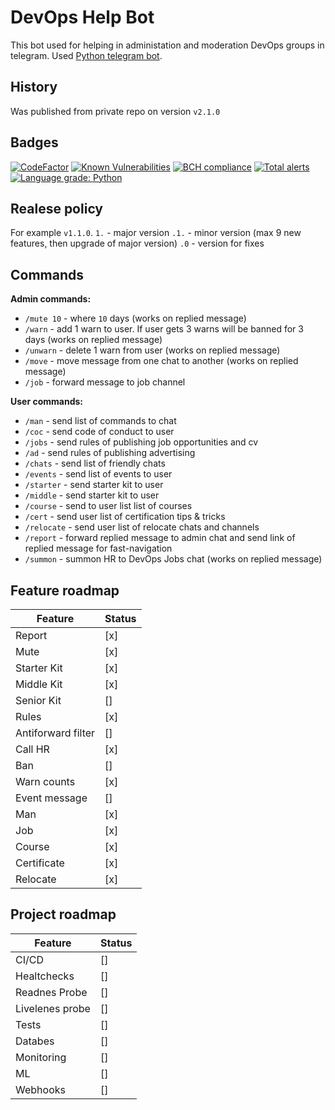 # DevOps Help Bot

This bot used for helping in administation and moderation DevOps groups in telegram. Used [Python telegram bot](https://github.com/python-telegram-bot/python-telegram-bot).

## History

Was published from private repo on version `v2.1.0`

## Badges

[![CodeFactor](https://www.codefactor.io/repository/github/asgoret/devopshelper_bot/badge)](https://www.codefactor.io/repository/github/asgoret/devopshelper_bot)
[![Known Vulnerabilities](https://snyk.io/test/github/Asgoret/devopshelper_bot/badge.svg)](https://snyk.io/test/github/Asgoret/devopshelper_bot)
[![BCH compliance](https://bettercodehub.com/edge/badge/Asgoret/devopshelper_bot?branch=master)](https://bettercodehub.com/)
[![Total alerts](https://img.shields.io/lgtm/alerts/g/Asgoret/devopshelper_bot.svg?logo=lgtm&logoWidth=18)](https://lgtm.com/projects/g/Asgoret/devopshelper_bot/alerts/)
[![Language grade: Python](https://img.shields.io/lgtm/grade/python/g/Asgoret/devopshelper_bot.svg?logo=lgtm&logoWidth=18)](https://lgtm.com/projects/g/Asgoret/devopshelper_bot/context:python)

## Realese policy

For example `v1.1.0`.
`1.` - major version
`.1.` - minor version (max 9 new features, then upgrade of major version)
`.0` - version for fixes

## Commands

__Admin commands:__

* `/mute 10` - where `10` days (works on replied message)
* `/warn` - add 1 warn to user. If user gets 3 warns will be banned for 3 days (works on replied message)
* `/unwarn` - delete 1 warn from user (works on replied message)
* `/move` - move message from one chat to another (works on replied message)
* `/job` - forward message to job channel

__User commands:__

* `/man` - send list of commands to chat
* `/coc` - send code of conduct to user
* `/jobs` - send rules of publishing job opportunities and cv
* `/ad` - send rules of publishing advertising
* `/chats` - send list of friendly chats
* `/events` - send list of events to user
* `/starter` - send starter kit to user
* `/middle` - send starter kit to user
* `/course` - send to user list list of courses
* `/cert` - send user list of certification tips & tricks
* `/relocate` - send user list of relocate chats and channels
* `/report` - forward replied message to admin chat and send link of replied message for fast-navigation
* `/summon` - summon HR to DevOps Jobs chat (works on replied message)

## Feature roadmap

| Feature            | Status |
| ------------------ | -------|
| Report             | [x]    |
| Mute               | [x]    |
| Starter Kit        | [x]    |
| Middle Kit         | [x]    |
| Senior Kit         | []     |
| Rules              | [x]    |
| Antiforward filter | []     |
| Call HR            | [x]    |
| Ban                | []     |
| Warn counts        | [х]    |
| Event message      | []     |
| Man                | [x]    |
| Job                | [x]    |
| Course             | [x]    |
| Certificate        | [x]    |
| Relocate           | [x]    |

## Project roadmap

| Feature            | Status |
| ------------------ | -------|
| CI/CD              | []     |
| Healtchecks        | []     |
| Readnes Probe      | []     |
| Livelenes probe    | []     |
| Tests              | []     |
| Databes            | []     |
| Monitoring         | []     |
| ML                 | []     |
| Webhooks           | []     |
